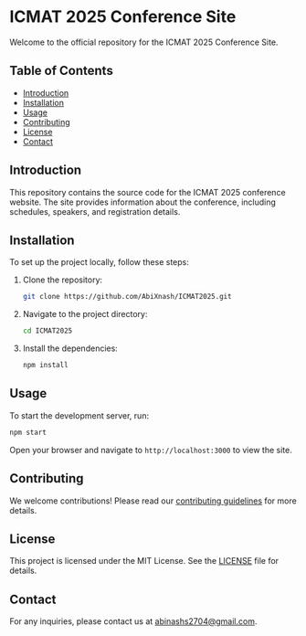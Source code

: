 # ICMAT 2025 Conference Site

Welcome to the official repository for the ICMAT 2025 Conference Site.

## Table of Contents

- [Introduction](#introduction)
- [Installation](#installation)
- [Usage](#usage)
- [Contributing](#contributing)
- [License](#license)
- [Contact](#contact)

## Introduction

This repository contains the source code for the ICMAT 2025 conference website. The site provides information about the conference, including schedules, speakers, and registration details.

## Installation

To set up the project locally, follow these steps:

1. Clone the repository:
   ```sh
   git clone https://github.com/AbiXnash/ICMAT2025.git
   ```
2. Navigate to the project directory:
   ```sh
   cd ICMAT2025
   ```
3. Install the dependencies:
   ```sh
   npm install
   ```

## Usage

To start the development server, run:

```sh
npm start
```

Open your browser and navigate to `http://localhost:3000` to view the site.

## Contributing

We welcome contributions! Please read our [contributing guidelines](CONTRIBUTING.md) for more details.

## License

This project is licensed under the MIT License. See the [LICENSE](LICENSE.md) file for details.

## Contact

For any inquiries, please contact us at [abinashs2704@gmail.com](mailto:abinashs2704@gmail.com).

